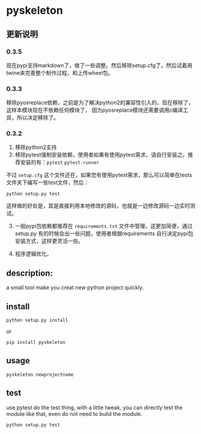 # pyskeleton


## 更新说明
### 0.3.5
现在pypi支持markdown了，做了一些调整。然后移除setup.cfg了。然后试着用twine来完善整个制作过程，和上传wheel包。

### 0.3.3
移除pyosreplace依赖，之前是为了解决python2的兼容性引入的，现在移除了，这样本模块现在不依赖任何模块了，
因为pyosreplace模块还需要调用c编译工具，所以决定移除了。

### 0.3.2
1. 移除python2支持
2. 移除pytest强制安装依赖，使用者如果有使用pytest需求，请自行安装之。推荐安装的有：`pytest` `pytest-runner`

不过  `setup.cfg` 这个文件还在，如果您有使用pytest需求，那么可以简单在tests文件夹下编写一些test文件，然后：
```
python setup.py test
```
这样做的好处是，其是直接利用本地修改的源码，也就是一边修改源码一边实时测试。

3. 一般pypi包依赖都推荐在 `requirements.txt` 文件中管理，这更加简便，通过setup.py 有的时候会出一些问题，使用者根据requirements 自行决定pypi包安装方式，这样更灵活一些。

4. 程序逻辑优化。

## description:
a small tool make you creat new python project quickly.

## install

    python setup.py install

or

    pip install pyskeleton


## usage

    pyskeleton newprojectname



## test
use pytest do the test thing, with a little tweak, you can directly test the module like that, even do not need to build the module.

    python setup.py test


